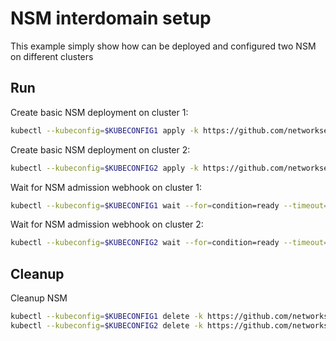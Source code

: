 # NSM interdomain setup


This example simply show how can be deployed and configured two NSM on different clusters

## Run

Create basic NSM deployment on cluster 1:

```bash
kubectl --kubeconfig=$KUBECONFIG1 apply -k https://github.com/networkservicemesh/deployments-k8s/examples/interdomain/nsm/cluster1?ref=936fe4f646d07ced28306f70ce0f3c01ccf39db3
```

Create basic NSM deployment on cluster 2:

```bash
kubectl --kubeconfig=$KUBECONFIG2 apply -k https://github.com/networkservicemesh/deployments-k8s/examples/interdomain/nsm/cluster2?ref=936fe4f646d07ced28306f70ce0f3c01ccf39db3
```

Wait for NSM admission webhook on cluster 1:

```bash
kubectl --kubeconfig=$KUBECONFIG1 wait --for=condition=ready --timeout=1m pod -n nsm-system -l app=admission-webhook-k8s
```

Wait for NSM admission webhook on cluster 2:

```bash
kubectl --kubeconfig=$KUBECONFIG2 wait --for=condition=ready --timeout=1m pod -n nsm-system -l app=admission-webhook-k8s
```

## Cleanup

Cleanup NSM
```bash
kubectl --kubeconfig=$KUBECONFIG1 delete -k https://github.com/networkservicemesh/deployments-k8s/examples/interdomain/nsm/cluster1?ref=936fe4f646d07ced28306f70ce0f3c01ccf39db3
kubectl --kubeconfig=$KUBECONFIG2 delete -k https://github.com/networkservicemesh/deployments-k8s/examples/interdomain/nsm/cluster2?ref=936fe4f646d07ced28306f70ce0f3c01ccf39db3
```
